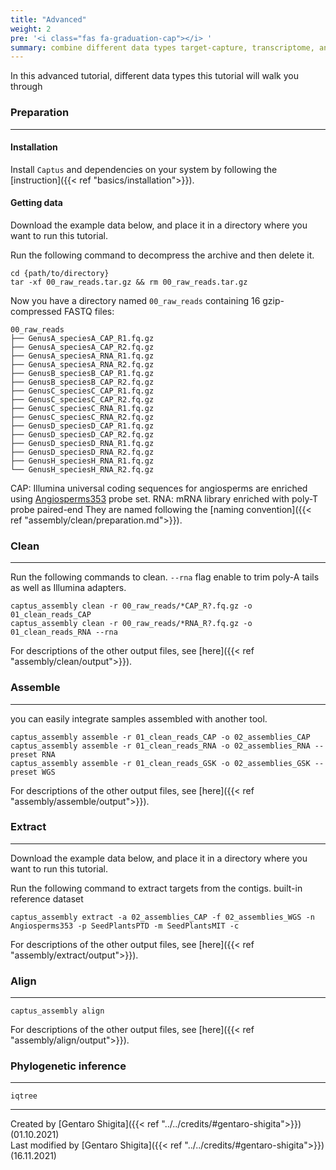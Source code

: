 ```yaml
---
title: "Advanced"
weight: 2
pre: '<i class="fas fa-graduation-cap"></i> '
summary: combine different data types target-capture, transcriptome, and whole genome sequencing.
---
```

In this advanced tutorial, different data types
this tutorial will walk you through 

### Preparation

---

#### Installation

Install `Captus` and dependencies on your system by following the [instruction]({{< ref "basics/installation">}}).

#### Getting data

Download the example data below, and place it in a directory where you want to run this tutorial.

Run the following command to decompress the archive and then delete it.

```shell
cd {path/to/directory}
tar -xf 00_raw_reads.tar.gz && rm 00_raw_reads.tar.gz
```

Now you have a directory named `00_raw_reads` containing 16 gzip-compressed FASTQ files:

```console
00_raw_reads
├── GenusA_speciesA_CAP_R1.fq.gz
├── GenusA_speciesA_CAP_R2.fq.gz
├── GenusA_speciesA_RNA_R1.fq.gz
├── GenusA_speciesA_RNA_R2.fq.gz
├── GenusB_speciesB_CAP_R1.fq.gz
├── GenusB_speciesB_CAP_R2.fq.gz
├── GenusC_speciesC_CAP_R1.fq.gz
├── GenusC_speciesC_CAP_R2.fq.gz
├── GenusC_speciesC_RNA_R1.fq.gz
├── GenusC_speciesC_RNA_R2.fq.gz
├── GenusD_speciesD_CAP_R1.fq.gz
├── GenusD_speciesD_CAP_R2.fq.gz
├── GenusD_speciesD_RNA_R1.fq.gz
├── GenusD_speciesD_RNA_R2.fq.gz
├── GenusH_speciesH_RNA_R1.fq.gz
└── GenusH_speciesH_RNA_R2.fq.gz
```

CAP: Illumina universal coding sequences for angiosperms are enriched using [Angiosperms353](https://github.com/mossmatters/Angiosperms353) probe set.
RNA: mRNA library enriched with poly-T probe
paired-end
They are named following the [naming convention]({{< ref "assembly/clean/preparation.md">}}).

### Clean

---

Run the following commands to clean.
`--rna` flag enable to trim poly-A tails as well as Illumina adapters.

```shell
captus_assembly clean -r 00_raw_reads/*CAP_R?.fq.gz -o 01_clean_reads_CAP
captus_assembly clean -r 00_raw_reads/*RNA_R?.fq.gz -o 01_clean_reads_RNA --rna
```

For descriptions of the other output files, see [here]({{< ref "assembly/clean/output">}}).

### Assemble

---
you can easily integrate samples assembled with another tool.

```shell
captus_assembly assemble -r 01_clean_reads_CAP -o 02_assemblies_CAP
captus_assembly assemble -r 01_clean_reads_RNA -o 02_assemblies_RNA --preset RNA
captus_assembly assemble -r 01_clean_reads_GSK -o 02_assemblies_GSK --preset WGS
```

For descriptions of the other output files, see [here]({{< ref "assembly/assemble/output">}}).

### Extract

---
Download the example data below, and place it in a directory where you want to run this tutorial.

Run the following command to extract targets from the contigs.
built-in reference dataset

```shell
captus_assembly extract -a 02_assemblies_CAP -f 02_assemblies_WGS -n Angiosperms353 -p SeedPlantsPTD -m SeedPlantsMIT -c
```

For descriptions of the other output files, see [here]({{< ref "assembly/extract/output">}}).

### Align

---

```shell
captus_assembly align
```

For descriptions of the other output files, see [here]({{< ref "assembly/align/output">}}).

### Phylogenetic inference

---

```shell
iqtree
```

---
Created by [Gentaro Shigita]({{< ref "../../credits/#gentaro-shigita">}}) (01.10.2021)  
Last modified by [Gentaro Shigita]({{< ref "../../credits/#gentaro-shigita">}}) (16.11.2021)
